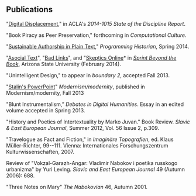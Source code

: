 ## Publications

"[Digital Displacement](http://stateofthediscipline.acla.org/entry/digital-displacement)," in ACLA's *2014-1015 State of the Discipline Report*.

"Book Piracy as Peer Preservation," forthcoming in *Computational Culture*.  

"[Sustainable Authorship in Plain Text](http://programminghistorian.org/lessons/sustainable-authorship-in-plain-text-using-pandoc-and-markdown)," *Programming Historian*, Spring 2014.  

"[Asocial Text](http://web.archive.org/web/20141005021553/http://sprintbeyondthebook.com/2014/02/asocial-text/)", "[Bad Links](http://web.archive.org/web/20141005021655/http://sprintbeyondthebook.com/2014/02/bad-links/)", and "[Skeptics Online](http://web.archive.org/web/20141005021417/http://sprintbeyondthebook.com/2014/02/skeptics-online/)* in *[Sprint Beyond the Book](http://sprintbeyondthebook.com/)*, Arizona State University (February 2014).

"Unintelligent Design," to appear in *boundary 2*, accepted Fall 2013.  

"[Stalin's PowerPoint](http://academiccommons.columbia.edu/catalog/ac:175158)" *Modernism/modernity*, published in Modernism/modernity, Fall 2013   

"Blunt Instrumentalism,” *Debates in Digital Humanities*. Essay in an edited volume accepted in Spring 2013.  

"History and Poetics of Intertextuality by Marko Juvan." Book Review. *Slavic & East European Journal*, Summer 2012, Vol. 56 Issue 2, p.309.  

"Travelogue as Fact and Fiction," in *Imaginäre Topografien*, ed. Klaus Müller-Richter, 99--111. Vienna: Internationales Forschungszentrum Kulturwissenschaften, 2007.  

Review of "Vokzal-Garazh-Angar: Vladimir Nabokov i poetika russkogo urbanizma" by Yuri Leving. *Slavic and East European Journal* 49 (Autumn 2006): 688.  

"Three Notes on Mary" *The Nabokovian* 46, Autumn 2001.  


